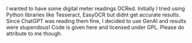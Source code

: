 I wanted to have some digital meter readings OCRed. Initially I tried using Python libraries like Tesseract, EasyOCR but didnt get accurate results. Since ChatGPT was reading them fine, I decided to use GenAI and results were stupendous! Code is given here and licensed under GPL. Please do attribute to me though.
